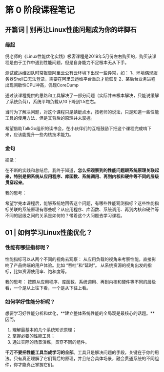 # 第 0 阶段课程笔记

## 开篇词 | 别再让Linux性能问题成为你的绊脚石

### 缘起

倪老师的《Linux性能优化实践》极客课程是2019年5月份左右购买的，购买该课程是由于工作中遇到性能问题，但是自身能力不足根本无从下手。

测试或运维团队时常报告阿里云公有云环境下出现一些异常，如：
1、环境偶现服务器Shell口无法登录，需要在阿里云运维平台重启才能恢复
2、某后台业务进程出现间歇性CPU冲高，偶现CoreDump

通过该课程提供的思路和工具解决了一部分问题（实际并未根本解决，只能说缓解了系统负荷），系统平均负载从10下降到1.5左右。

当时为了解决问题，对这个课程只是蜻蜓点水，按老师的说法，只是知道一些性能工具的使用方法，但是其背后的原理并未掌握。

希望借助TalkGo组织的读书会，在小伙伴们的互相鼓励下把这个课程完成啃下来，应该能提升一些内核技术能力。

### 金句

摘录：

在不断的实践和总结后，我终于知道，**怎么把观察到的性能问题跟系统原理关联起来，特别是把系统从应用程序、库函数、系统调用、再到内核和硬件等不同的层级贯穿起来**。

我的思考：

希望学完本课程后，能够系统地回答这个问题，有哪些性能观测指标？这些性能指标关联的系统原理有哪些呢？从应用程序、库函数、系统调用、再到内核和硬件等不同的层级之间的关系是如何的？带着这个大问题去学习课程。



## 01 | 如何学习Linux性能优化？

### 性能有哪些指标呢？

性能指标可以从两个不同的视角去观察：
从应用负载的视角来考察性能，直接影响了产品终端的用户体验。比如 “吞吐”和“延时”。
从系统资源的视角出发的指标，比如资源使用率、饱和度等。

我的思考：
按照从应用程序、库函数、系统调用、再到内核和硬件等不同的层级看，一个是从上往下看，一个是从下往上看。



### 如何学好性能分析呢？

想要学习好性能分析和优化，**建立整体系统性能的全局观是最核心的话题。**因而，

1. 理解最基本的几个系统知识原理；
2. 掌握必要的性能工具；
3. 通过实际的场景演练，贯穿不同的组件。



**千万不要把性能工具当成学习的全部**。工具只是解决问题的手段，关键在于你的用法。只有真正理解了它们背后的原理，并且结合具体场景，融会贯通系统的不同组件，你才能真正掌握它们。
